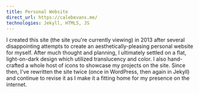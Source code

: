 ```yaml
---
title: Personal Website
direct_url: https://calebevans.me/
technologies: Jekyll, HTML5, JS
---
```


I created this site (the site you're currently viewing) in 2013 after several
disappointing attempts to create an aesthetically-pleasing personal website for
myself. After much thought and planning, I ultimately settled on a flat,
light-on-dark design which utilized translucency and color. I also hand-crafted
a whole host of icons to showcase my projects on the site. Since then, I've
rewritten the site twice (once in WordPress, then again in Jekyll) and continue
to revise it as I make it a fitting home for my presence on the internet.
